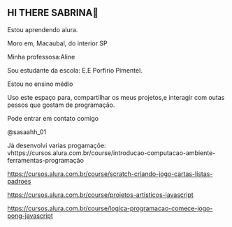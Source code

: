 ## HI THERE SABRINA🖤

 Estou aprendendo alura.

 Moro em, Macaubal, do interior SP

 Minha professosa:Aline 

 Sou estudante da escola: E.E Porfirio Pimentel.

 Estou no ensino médio

 Uso este espaço para, compartilhar os meus projetos,e interagir com  outas pessos que gostam de   programação.

 Pode entrar em contato comigo

 @sasaahh_01

  Já desenvolvi varias progamaçõe: vhttps://cursos.alura.com.br/course/introducao-computacao-ambiente-ferramentas-programação

  https://cursos.alura.com.br/course/scratch-criando-jogo-cartas-listas-padroes

  https://cursos.alura.com.br/course/projetos-artisticos-javascript

  https://cursos.alura.com.br/course/logica-programacao-comece-jogo-pong-javascript 
  
